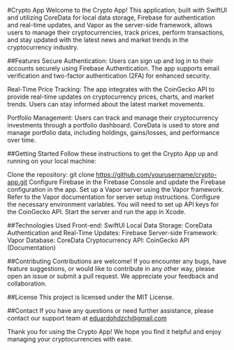 #Crypto App
Welcome to the Crypto App! This application, built with SwiftUI and utilizing CoreData for local data storage, Firebase for authentication and real-time updates, and Vapor as the server-side framework, allows users to manage their cryptocurrencies, track prices, perform transactions, and stay updated with the latest news and market trends in the cryptocurrency industry.

##Features
Secure Authentication: Users can sign up and log in to their accounts securely using Firebase Authentication. The app supports email verification and two-factor authentication (2FA) for enhanced security.

Real-Time Price Tracking: The app integrates with the CoinGecko API to provide real-time updates on cryptocurrency prices, charts, and market trends. Users can stay informed about the latest market movements.

Portfolio Management: Users can track and manage their cryptocurrency investments through a portfolio dashboard. CoreData is used to store and manage portfolio data, including holdings, gains/losses, and performance over time.

##Getting Started
Follow these instructions to get the Crypto App up and running on your local machine:

Clone the repository: git clone https://github.com/yourusername/crypto-app.git
Configure Firebase in the Firebase Console and update the Firebase configuration in the app.
Set up a Vapor server using the Vapor framework. Refer to the Vapor documentation for server setup instructions.
Configure the necessary environment variables. You will need to set up API keys for the CoinGecko API.
Start the server and run the app in Xcode.

##Technologies Used
Front-end: SwiftUI
Local Data Storage: CoreData
Authentication and Real-Time Updates: Firebase
Server-side Framework: Vapor
Database: CoreData
Cryptocurrency API: CoinGecko API (Documentation)

##Contributing
Contributions are welcome! If you encounter any bugs, have feature suggestions, or would like to contribute in any other way, please open an issue or submit a pull request. We appreciate your feedback and collaboration.

##License
This project is licensed under the MIT License.

##Contact
If you have any questions or need further assistance, please contact our support team at eduardohdzch@gmail.com

Thank you for using the Crypto App! We hope you find it helpful and enjoy managing your cryptocurrencies with ease.
